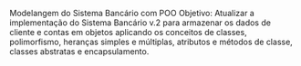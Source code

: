 Modelangem do Sistema Bancário com POO
Objetivo: Atualizar a implementação do Sistema Bancário v.2 para armazenar os dados de cliente e contas em objetos aplicando os conceitos de classes, polimorfismo, heranças simples e múltiplas, atributos e métodos de classe, classes abstratas e encapsulamento. 
